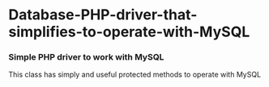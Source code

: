 # Database-PHP-driver-that-simplifies-to-operate-with-MySQL
<h3>Simple PHP driver to work with MySQL</h3>
<p>This class has simply and useful protected methods to operate with MySQL</p>
